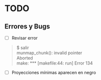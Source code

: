 # TODO
## Errores y Bugs
- [ ] Revisar error
> $ salir<br>
> munmap_chunk(): invalid pointer<br>
> Aborted<br>
> make: *** [makefile:44: run] Error 134

- [ ] Proyecciones mínimas aparecen en negro